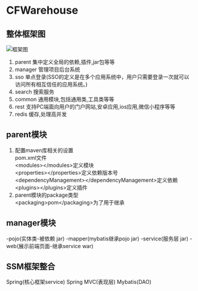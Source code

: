 # CFWarehouse
## 整体框架图
![框架图](https://i.loli.net/2019/03/02/5c7a9f18dc056.png)  
1. parent 集中定义全局的依赖,插件,jar包等等
2. manager 管理项目后台系统
3. sso 单点登录(SSO的定义是在多个应用系统中，用户只需要登录一次就可以访问所有相互信任的应用系统。)
4. search 搜索服务
5. common 通用模块,包括通用类,工具类等等
6. rest 支持PC端面向用户的门户网站,安卓应用,ios应用,微信小程序等等
7. redis 缓存,处理高并发

## parent模块
1. 配置maven库相关的设置  
pom.xml文件  
\<modules\>\</modules\>定义模块  
\<properties\>\</properties\>定义依赖版本号  
\<dependencyManagement\>\</dependencyManagement\>定义依赖  
\<plugins\>\</plugins\>定义插件
2. parent模块的package类型  
\<packaging\>pom\</packaging\>为了用于继承

## manager模块
-pojo(实体类-被依赖 jar)
-mapper(mybatis继承pojo jar)
-service(服务层 jar)
-web(展示前端页面-继承service war)

## SSM框架整合
Spring(核心框架service)
Spring MVC(表现层)
Mybatis(DAO)